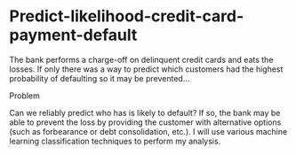 # Predict-likelihood-credit-card-payment-default
The bank performs a charge-off on delinquent credit cards and eats the losses. If only there was a way to predict which customers had the highest probability of defaulting so it may be prevented…

Problem

Can we reliably predict who has is likely to default? If so, the bank may be able to prevent the loss by providing the customer with alternative options (such as forbearance or debt consolidation, etc.). I will use various machine learning classification techniques to perform my analysis.
